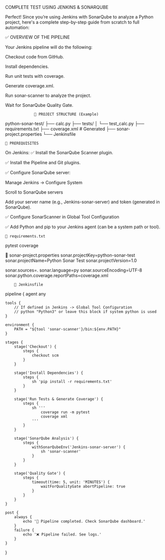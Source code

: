 
  COMPLETE TEST USING JENKINS & SONARQUBE
  
Perfect! Since you’re using Jenkins with SonarQube to analyze a Python project, here's a complete step-by-step guide from scratch to full automation:

✅ OVERVIEW OF THE PIPELINE

Your Jenkins pipeline will do the following:

Checkout code from GitHub.

Install dependencies.

Run unit tests with coverage.

Generate coverage.xml.

Run sonar-scanner to analyze the project.

Wait for SonarQube Quality Gate.

                 🧱 PROJECT STRUCTURE (Example)

python-sonar-test/
├── calc.py
├── tests/
│   └── test_calc.py
├── requirements.txt
├── coverage.xml         # Generated
├── sonar-project.properties
└── Jenkinsfile

    🧰 PREREQUISITES
On Jenkins:
✅ Install the SonarQube Scanner plugin.

✅ Install the Pipeline and Git plugins.

✅ Configure SonarQube server:

Manage Jenkins → Configure System

Scroll to SonarQube servers

Add your server name (e.g., Jenkins-sonar-server) and token (generated in SonarQube).

✅ Configure SonarScanner in Global Tool Configuration

✅ Add Python and pip to your Jenkins agent (can be a system path or tool).

    🧪 requirements.txt

pytest
coverage

   📄 sonar-project.properties
sonar.projectKey=python-sonar-test
sonar.projectName=Python Sonar Test
sonar.projectVersion=1.0

sonar.sources=.
sonar.language=py
sonar.sourceEncoding=UTF-8
sonar.python.coverage.reportPaths=coverage.xml


        📜 Jenkinsfile

pipeline {
    agent any

    tools {
        // If defined in Jenkins -> Global Tool Configuration
        // python "Python3" or leave this block if system python is used
    }

    environment {
        PATH = "${tool 'sonar-scanner'}/bin:${env.PATH}"
    }

    stages {
        stage('Checkout') {
            steps {
                checkout scm
            }
        }

        stage('Install Dependencies') {
            steps {
                sh 'pip install -r requirements.txt'
            }
        }

        stage('Run Tests & Generate Coverage') {
            steps {
                sh '''
                    coverage run -m pytest
                    coverage xml
                '''
            }
        }

        stage('SonarQube Analysis') {
            steps {
                withSonarQubeEnv('Jenkins-sonar-server') {
                    sh 'sonar-scanner'
                }
            }
        }

        stage('Quality Gate') {
            steps {
                timeout(time: 5, unit: 'MINUTES') {
                    waitForQualityGate abortPipeline: true
                }
            }
        }
    }

    post {
        always {
            echo '🔎 Pipeline completed. Check SonarQube dashboard.'
        }
        failure {
            echo '❌ Pipeline failed. See logs.'
        }
    }
}

